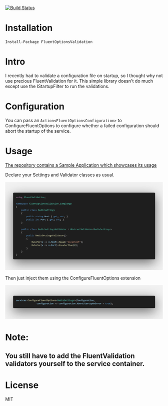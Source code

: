 [![Build Status](https://dev.azure.com/tresnjoadnan/FluentOptionsValidation/_apis/build/status/atresnjo.FluentOptionsValidation?branchName=master)](https://dev.azure.com/tresnjoadnan/FluentOptionsValidation/_build/latest?definitionId=1&branchName=master)

# Installation

```
Install-Package FluentOptionsValidation
```

# Intro

I recently had to validate a configuration file on startup, so I thought why not use precious FluentValidation for it. This simple library doesn't do much except use the IStartupFilter to run the validations.

# Configuration

You can pass an ```Action<FluentOptionsConfiguration>``` to ConfigureFluentOptions to configure whether a failed configuration should abort the startup of the service.

# Usage

[The repository contains a Sample Application which showcases its usage](https://github.com/atresnjo/FluentOptionsValidation/tree/master/src/FluentOptionsValidation.SampleApp)


Declare your Settings and Validator classes as usual.

![Validator](images/code_show_validator.png)
  
Then just inject them using the ConfigureFluentOptions extension

![Injection](images/code_show_injection.png)


# Note:

## You still have to add the FluentValidation validators yourself to the service container.

# License

MIT